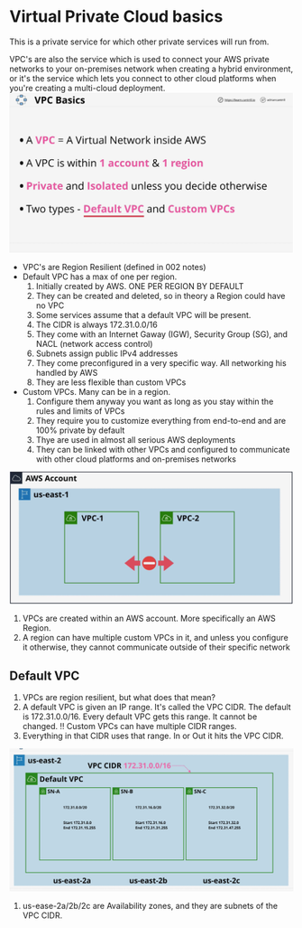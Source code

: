 # Virtual Private Cloud basics
This is a private service for which other private services will run from.   

VPC's are also the service which is used to connect your AWS private networks to your on-premises network when creating a hybrid environment, or it's the service which lets you connect to other cloud platforms when you're creating a multi-cloud deployment.
 ![network_01](../assets/vpc_01.png)
 * VPC's are Region Resilient (defined in 002 notes)
 * Default VPC has a max of one per region.
    1. Initially created by AWS. ONE PER REGION BY DEFAULT
    2. They can be created and deleted, so in theory a Region could have no VPC
    3. Some services assume that a default VPC will be present. 
    4. The CIDR is always 172.31.0.0/16
    5. They come with an Internet Gaway (IGW), Security Group (SG), and NACL (network access control)
    6. Subnets assign public IPv4 addresses
    3. They come preconfigured in a very specific way. All networking his handled by AWS
    4. They are less flexible than custom VPCs
 * Custom VPCs. Many can be in a region.
    1. Configure them anyway you want as long as you stay within the rules and limits of VPCs
    2. They require you to customize everything from end-to-end and are 100% private by default
    3. Thye are used in almost all serious AWS deployments
    4. They can be linked with other VPCs and configured to communicate with other cloud platforms and on-premises networks

![network_02](../assets/vpc_02.png)
1. VPCs are created within an AWS account.  More specifically an AWS Region.
2. A region can have multiple custom VPCs in it, and unless you configure it otherwise, they cannot communicate outside of their specific network

## Default VPC
1. VPCs are region resilient, but what does that mean?
2. A default VPC is given an IP range.  It's called the VPC CIDR. The default is 172.31.0.0/16.  Every default VPC gets this range.  It cannot be changed. !! Custom VPCs can have multiple CIDR ranges.
3. Everything in that CIDR uses that range.  In or Out it hits the VPC CIDR.

![network_03](../assets/vpc_03.png)

1. us-ease-2a/2b/2c are Availability zones, and they are subnets of the VPC CIDR. 

